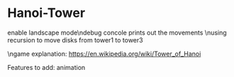 # Hanoi-Tower

enable landscape mode\ndebug concole prints out the movements
\nusing recursion to move disks from tower1 to tower3

\ngame explanation: https://en.wikipedia.org/wiki/Tower_of_Hanoi


Features to add: animation

